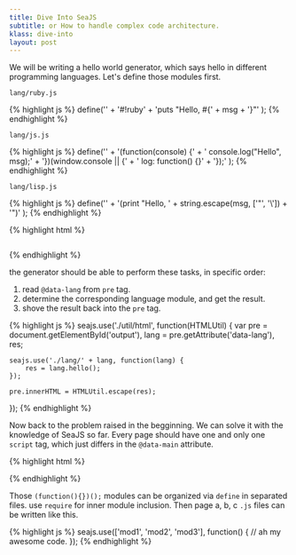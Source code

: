 ```yaml
---
title: Dive Into SeaJS
subtitle: or How to handle complex code architecture.
klass: dive-into
layout: post
---
```


We will be writing a hello world generator,
which says hello in different programming languages.
Let's define those modules first.

`lang/ruby.js`

{% highlight js %}
define('' +
    '#!ruby' +
    'puts "Hello, #{' + msg + '}"'
);
{% endhighlight %}

`lang/js.js`

{% highlight js %}
define('' +
    '(function(console) {' +
    '    console.log("Hello", msg);' +
    '})(window.console || {' +
    '    log: function() {}' +
    '});'
);
{% endhighlight %}

`lang/lisp.js`

{% highlight js %}
define('' +
    '(print "Hello, ' + string.escape(msg, ['"', '\\']) + '")'
);
{% endhighlight %}

{% highlight html %}
<!doctype html>
<html>
<head></head>
<body>
    <pre id="output" data-lang="ruby"></pre>
    <script src="sea.js" data-main="./generator"></script>
</body>
</html>
{% endhighlight %}

the generator should be able to perform these tasks, in specific order:

 1. read `@data-lang` from `pre` tag.
 2. determine the corresponding language module, and get the result.
 3. shove the result back into the `pre` tag.

{% highlight js %}
seajs.use('./util/html', function(HTMLUtil) {
    var pre = document.getElementById('output'),
        lang = pre.getAttribute('data-lang'),
        res;

    seajs.use('./lang/' + lang, function(lang) {
        res = lang.hello();
    });

    pre.innerHTML = HTMLUtil.escape(res);
});
{% endhighlight %}

Now back to the problem raised in the begginning. We can solve it
with the knowledge of SeaJS so far. Every page should have one and only one `script` tag,
which just differs in the `@data-main` attribute.

{% highlight html %}
<!-- page a -->
<script src="sea.js" data-main="./page-a"></script>

<!-- page b -->
<script src="sea.js" data-main="./page-b"></script>
{% endhighlight %}

Those `(function(){})();` modules can be organized via `define` in separated files.
use `require` for inner module inclusion. Then page a, b, c `.js` files can be written like this.

{% highlight js %}
seajs.use(['mod1', 'mod2', 'mod3'], function() {
    // ah my awesome code.
});
{% endhighlight %}